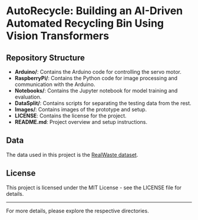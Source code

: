 # AutoRecycle: Building an AI-Driven Automated Recycling Bin Using Vision Transformers

## Repository Structure
- **Arduino/**: Contains the Arduino code for controlling the servo motor.
- **RaspberryPi/**: Contains the Python code for image processing and communication with the Arduino.
- **Notebooks/**: Contains the Jupyter notebook for model training and evaluation.
- **DataSplit/**: Contains scripts for separating the testing data from the rest.
- **Images/**: Contains images of the prototype and setup.
- **LICENSE**: Contains the license for the project.
- **README.md**: Project overview and setup instructions.

## Data
The data used in this project is the [RealWaste dataset](https://archive.ics.uci.edu/dataset/908/realwaste). 

## License
This project is licensed under the MIT License - see the LICENSE file for details.

---

For more details, please explore the respective directories.
